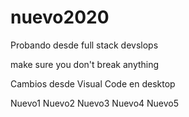 # nuevo2020
Probando desde full stack devslops

make sure you don't break anything

Cambios desde Visual Code en desktop



Nuevo1
Nuevo2
Nuevo3
Nuevo4
Nuevo5